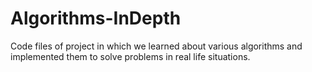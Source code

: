 # Algorithms-InDepth
Code files of project in which we learned about various algorithms and implemented them to solve problems in real life situations.
